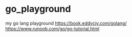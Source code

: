 # go_playground
my go lang playground
https://book.eddycjy.com/golang/
https://www.runoob.com/go/go-tutorial.html
